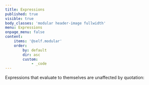 ```yaml
---
title: Expressions
published: true
visible: true
body_classes: 'modular header-image fullwidth'
menu: Expressions
onpage_menu: false
content:
    items: '@self.modular'
    order:
        by: default
        dir: asc
        custom:
            - _code
---
```


Expressions that evaluate to themselves are unaffected by quotation:
